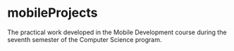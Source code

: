 # mobileProjects
The practical work developed in the Mobile Development course during the seventh semester of the Computer Science program.
